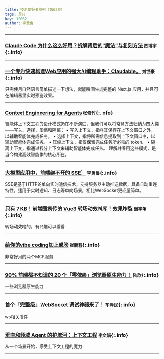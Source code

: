 ```yaml
---
title: 技术爱好者周刊（第62期）
tags: 周刊
key: 10062
author: 李勇鲁
---
```

---

### [Claude Code 为什么这么好用？拆解背后的“魔法”与复刻方法](https://mp.weixin.qq.com/s/YHn6_AzoNp470ixzlmi-Wg) `贾博宇`{:.info}



---
### [一个专为快速构建Web应用的强大AI编程助手：Claudable。](https://github.com/opactorai/Claudable) `刘世豪`{:.info}

只需使用自然语言简单描述一下想法，就能瞬间生成完整的 Next.js 应用，并且可在编辑器里实时预览效果。

---
### [Context Engineering for Agents](https://rlancemartin.github.io/2025/06/23/context_engineering/) `张修竹`{:.info}

智能体上下文工程的设计模式仍在不断演进，但我们可以将常见方法归纳为四大类——写入、选择、压缩和隔离：
• 写入上下文，指将其保存在上下文窗口之外，以辅助智能体完成任务。
• 选择上下文，指将所需信息提取到上下文窗口中，以辅助智能体完成任务。
• 压缩上下文，指仅保留完成任务所必需的 token。
• 隔离上下文，指通过拆分上下文来辅助智能体完成任务。
理解并善用这些模式，是当今构建高效智能体的核心所在。

---
### [大模型应用中，前端绕不开的 SSE）](https://mp.weixin.qq.com/s/F8Y8uwFx42TIyEwjxYly2Q) `李勇鲁`{:.info}

SSE是基于HTTP的单向实时通信技术，支持服务器主动推送数据，具备自动重连特性，适用于实时通知、日志等单向场景，相比WebSocket更轻量简单。

---
### [只有 7 KB！前端圈疯传的 Vue3 转场动效神库！效果炸裂](https://juejin.cn/post/7532287059374506027) `谢宇翔`{:.info}

转场动效啥的，有兴趣可以看看

---
### [给你的vibe coding加上翅膀](https://juejin.cn/post/7546362284785958931) `崔鹏程`{:.info}

非常好用的两个MCP服务

---
### [90% 前端都不知道的 20 个「零依赖」浏览器原生能力！](https://mp.weixin.qq.com/s/3B88ZJtpRciGJDi5vcNn4g) `陆欣`{:.info}

一些浏览器原生能力

---
### [首个「完整级」WebSocket 调试神器来了！](https://mp.weixin.qq.com/s/vBJkwjk1Jy1vgJAG70YEDQ) `车泽民`{:.info}

ws相关插件

---
### [垂直和领域 Agent 的护城河：上下文工程](https://zhuanlan.zhihu.com/p/1936852179471274474) `李文娟`{:.info}

从一个场景开始，感受上下文工程的魔力

---
